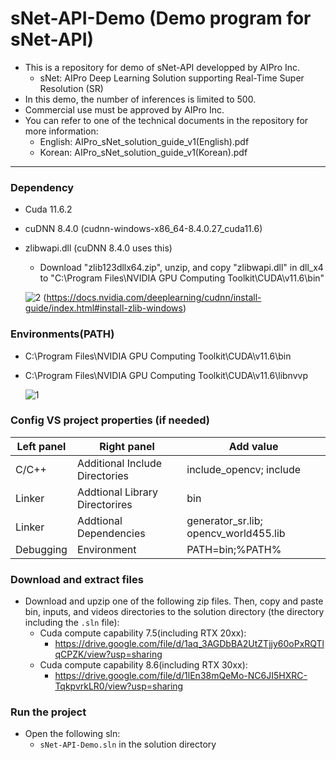 # sNet-API-Demo (Demo program for sNet-API)

- This is a repository for demo of sNet-API developped by AIPro Inc.
  + sNet: AIPro Deep Learning Solution supporting Real-Time Super Resolution (SR)
- In this demo, the number of inferences is limited to 500.
- Commercial use must be approved by AIPro Inc.
- You can refer to one of the technical documents in the repository for more information:
  + English: AIPro_sNet_solution_guide_v1(English).pdf
  + Korean: AIPro_sNet_solution_guide_v1(Korean).pdf
  
------------------

### **Dependency**

- Cuda 11.6.2
- cuDNN 8.4.0 (cudnn-windows-x86_64-8.4.0.27_cuda11.6)
- zlibwapi.dll (cuDNN 8.4.0 uses this)
  - Download "zlib123dllx64.zip", unzip, and copy "zlibwapi.dll" in dll_x4 to "C:\Program Files\NVIDIA GPU Computing Toolkit\CUDA\v11.6\bin"

   ![2](https://user-images.githubusercontent.com/35882715/168030331-0e727e1a-ee6a-4fe7-94d9-065334233622.jpg)
    (https://docs.nvidia.com/deeplearning/cudnn/install-guide/index.html#install-zlib-windows)

### **Environments(PATH)**

- C:\Program Files\NVIDIA GPU Computing Toolkit\CUDA\v11.6\bin
- C:\Program Files\NVIDIA GPU Computing Toolkit\CUDA\v11.6\libnvvp

     ![1](https://user-images.githubusercontent.com/35882715/168030273-6135cc5a-8a1d-4bda-baaf-6f11b7d8e5a7.jpg)


### **Config VS project properties (if needed)**

| Left panel | Right panel                    | Add value                                                                                                  |
| ---------- | ------------------------------ | ---------------------------------------------------------------------------------------------------------- |
| C/C++      | Additional Include Directories | include_opencv; include                                                          |
| Linker     | Addtional Library Directorires | bin
| Linker     | Addtional Dependencies         | generator_sr.lib; opencv_world455.lib
| Debugging  | Environment                    | PATH=bin;%PATH%

### **Download and extract files**
- Download and upzip one of the following zip files. Then, copy and paste bin, inputs, and videos directories to the solution directory (the directory including the `.sln` file):
  + Cuda compute capability 7.5(including RTX 20xx): 
    - https://drive.google.com/file/d/1aq_3AGDbBA2UtZTjjy60oPxRQTlqCPZK/view?usp=sharing
  + Cuda compute capability 8.6(including RTX 30xx): 
    - https://drive.google.com/file/d/1lEn38mQeMo-NC6JI5HXRC-TqkpvrkLR0/view?usp=sharing

### **Run the project**

- Open the following sln:
  + `sNet-API-Demo.sln` in the solution directory
